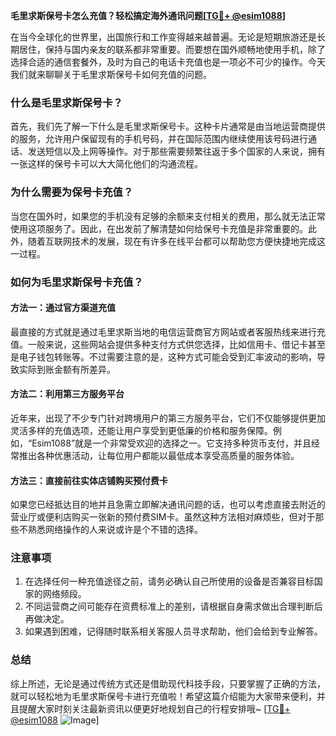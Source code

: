 **毛里求斯保号卡怎么充值？轻松搞定海外通讯问题[[TG💪+ @esim1088](https://t.me/s/esim1088)]**

在当今全球化的世界里，出国旅行和工作变得越来越普遍。无论是短期旅游还是长期居住，保持与国内亲友的联系都非常重要。而要想在国外顺畅地使用手机，除了选择合适的通信套餐外，及时为自己的电话卡充值也是一项必不可少的操作。今天我们就来聊聊关于毛里求斯保号卡如何充值的问题。

### 什么是毛里求斯保号卡？

首先，我们先了解一下什么是毛里求斯保号卡。这种卡片通常是由当地运营商提供的服务，允许用户保留现有的手机号码，并在国际范围内继续使用该号码进行通话、发送短信以及上网等操作。对于那些需要频繁往返于多个国家的人来说，拥有一张这样的保号卡可以大大简化他们的沟通流程。

### 为什么需要为保号卡充值？

当您在国外时，如果您的手机没有足够的余额来支付相关的费用，那么就无法正常使用这项服务了。因此，在出发前了解清楚如何给保号卡充值是非常重要的。此外，随着互联网技术的发展，现在有许多在线平台都可以帮助您方便快捷地完成这一过程。

### 如何为毛里求斯保号卡充值？

#### 方法一：通过官方渠道充值

最直接的方式就是通过毛里求斯当地的电信运营商官方网站或者客服热线来进行充值。一般来说，这些网站会提供多种支付方式供您选择，比如信用卡、借记卡甚至是电子钱包转账等。不过需要注意的是，这种方式可能会受到汇率波动的影响，导致实际到账金额有所差异。

#### 方法二：利用第三方服务平台

近年来，出现了不少专门针对跨境用户的第三方服务平台，它们不仅能够提供更加灵活多样的充值选项，还能让用户享受到更低廉的价格和服务保障。例如，“Esim1088”就是一个非常受欢迎的选择之一。它支持多种货币支付，并且经常推出各种优惠活动，让每位用户都能以最低成本享受高质量的服务体验。

#### 方法三：直接前往实体店铺购买预付费卡

如果您已经抵达目的地并且急需立即解决通讯问题的话，也可以考虑直接去附近的营业厅或便利店购买一张新的预付费SIM卡。虽然这种方法相对麻烦些，但对于那些不熟悉网络操作的人来说或许是个不错的选择。

### 注意事项

1. 在选择任何一种充值途径之前，请务必确认自己所使用的设备是否兼容目标国家的网络频段。
2. 不同运营商之间可能存在资费标准上的差别，请根据自身需求做出合理判断后再做决定。
3. 如果遇到困难，记得随时联系相关客服人员寻求帮助，他们会给到专业解答。

### 总结

综上所述，无论是通过传统方式还是借助现代科技手段，只要掌握了正确的方法，就可以轻松地为毛里求斯保号卡进行充值啦！希望这篇介绍能为大家带来便利，并且提醒大家时刻关注最新资讯以便更好地规划自己的行程安排哦~ [[TG💪+ @esim1088](https://t.me/s/esim1088) ![Image](https://i.postimg.cc/4NQfJmqS/Snipaste-2025-05-13-00-14-12.png)]